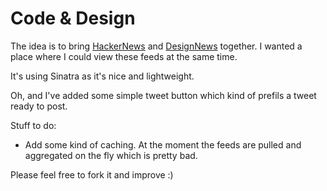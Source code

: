 # Code & Design

The idea is to bring [HackerNews](https://news.ycombinator.com/) and [DesignNews](https://news.layervault.com) together. I wanted a place where I could view these feeds at the same time.

It's using Sinatra as it's nice and lightweight.

Oh, and I've added some simple tweet button which kind of prefils a tweet ready to post.

Stuff to do:

- Add some kind of caching. At the moment the feeds are pulled and aggregated on the fly which is pretty bad.

Please feel free to fork it and improve :)